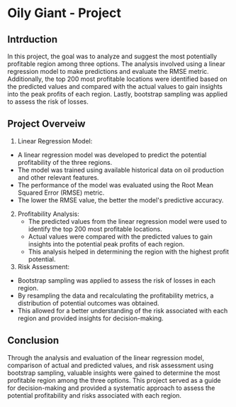 # Oily Giant - Project

## Intrduction
In this project, the goal was to analyze and suggest the most potentially profitable region among three options. The analysis involved using a linear regression model to make predictions and evaluate the RMSE metric. Additionally, the top 200 most profitable locations were identified based on the predicted values and compared with the actual values to gain insights into the peak profits of each region. Lastly, bootstrap sampling was applied to assess the risk of losses.

## Project Overveiw 

1. Linear Regression Model:
  - A linear regression model was developed to predict the potential profitability of the three regions.
  - The model was trained using available historical data on oil production and other relevant features.
  - The performance of the model was evaluated using the Root Mean Squared Error (RMSE) metric.
  - The lower the RMSE value, the better the model's predictive accuracy.

2. Profitability Analysis:
   - The predicted values from the linear regression model were used to identify the top 200 most profitable locations.
   - Actual values were compared with the predicted values to gain insights into the potential peak profits of each region.
   - This analysis helped in determining the region with the highest profit potential.
3. Risk Assessment:
  - Bootstrap sampling was applied to assess the risk of losses in each region.
  - By resampling the data and recalculating the profitability metrics, a distribution of potential outcomes was obtained.
  - This allowed for a better understanding of the risk associated with each region and provided insights for decision-making.
## Conclusion 

Through the analysis and evaluation of the linear regression model, comparison of actual and predicted values, and risk assessment using bootstrap sampling, valuable insights were gained to determine the most profitable region among the three options. This project served as a guide for decision-making and provided a systematic approach to assess the potential profitability and risks associated with each region.
